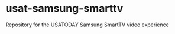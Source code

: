 usat-samsung-smarttv
====================

Repository for the USATODAY Samsung SmartTV video experience

